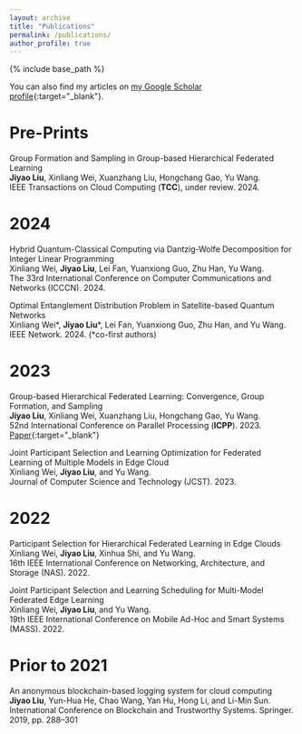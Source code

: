 ```yaml
---
layout: archive
title: "Publications"
permalink: /publications/
author_profile: true
---
```


<!-- {% if site.author.googlescholar %}
  <div class="wordwrap">You can also find my articles on <a href="{{site.author.googlescholar}}">my Google Scholar profile</a>.</div>  
{% endif %}   -->


{% include base_path %}  

<!-- {% for post in site.publications reversed %}
  {% include archive-single.html %}
{% endfor %} -->


You can also find my articles on [my Google Scholar profile](https://scholar.google.com/citations?user=fKvC6OMAAAAJ){:target="_blank"}.  



# Pre-Prints

Group Formation and Sampling in Group-based Hierarchical Federated Learning  
**Jiyao Liu**, Xinliang Wei, Xuanzhang Liu, Hongchang Gao, Yu Wang.  
IEEE Transactions on Cloud Computing (**TCC**), under review. 2024.  


# 2024  

Hybrid Quantum-Classical Computing via Dantzig-Wolfe Decomposition for Integer Linear Programming  
Xinliang Wei, **Jiyao Liu**, Lei Fan, Yuanxiong Guo, Zhu Han, Yu Wang.  
The 33rd International Conference on Computer Communications and Networks (ICCCN). 2024.  

Optimal Entanglement Distribution Problem in Satellite-based Quantum Networks   
Xinliang Wei\*, **Jiyao Liu**\*, Lei Fan, Yuanxiong Guo, Zhu Han, and Yu Wang.  
IEEE Network. 2024. (*co-first authors)  


# 2023

Group-based Hierarchical Federated Learning: Convergence, Group Formation, and Sampling  
**Jiyao Liu**, Xinliang Wei, Xuanzhang Liu, Hongchang Gao, Yu Wang.  
52nd International Conference on Parallel Processing (**ICPP**). 2023.  
[Paper](/files/papers/2023/gfl-icpp-23.pdf){:target="_blank"}  

Joint Participant Selection and Learning Optimization for Federated Learning of Multiple Models in Edge Cloud  
Xinliang Wei, **Jiyao Liu**, and Yu Wang.  
Journal of Computer Science and Technology (JCST). 2023.  


# 2022

Participant Selection for Hierarchical Federated Learning in Edge Clouds  
Xinliang Wei, **Jiyao Liu**, Xinhua Shi, and Yu Wang.  
16th IEEE International Conference on Networking, Architecture, and Storage (NAS). 2022.  

Joint Participant Selection and Learning Scheduling for Multi-Model Federated Edge Learning  
Xinliang Wei, **Jiyao Liu**, and Yu Wang.  
19th IEEE International Conference on Mobile Ad-Hoc and Smart Systems (MASS). 2022.  


# Prior to 2021

An anonymous blockchain-based logging system for cloud computing  
**Jiyao Liu**, Yun-Hua He, Chao Wang, Yan Hu, Hong Li, and Li-Min Sun.  
International Conference on Blockchain and Trustworthy Systems. Springer. 2019, pp. 288–301  

